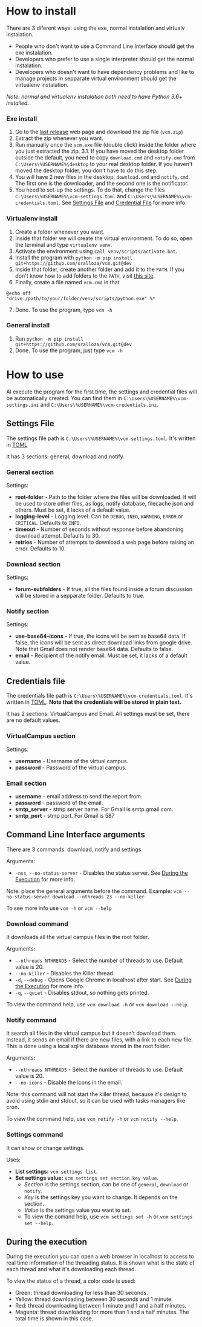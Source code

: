 # How to install
There are 3 diferent ways: using the exe, normal instalation and virtualv instalation. 
- People who don't want to use a Command Line Interface should get the exe instalation.
- Developers who prefer to use a single interpreter should get the normal instalation.
- Developers who doesn't want to have dependency problems and like to manage projects in sepparate virtual environment should get the virtualenv instalation.

_Note: normal and virtualenv instalation both need to have Python 3.6+ installed._

### Exe install
1. Go to the [last release](https://github.com/sralloza/vcm/releases/latest) web page and download the zip file (`vcm.zip`)
2. Extract the zip whenever you want.
3. Run manually once the `vcm.exe` file (double click) inside the folder where you just extracted the zip.
    3.1. If you have moved the desktop folder outside the default, you need to copy `download.cmd` and `notify.cmd` from `C:\Users\%USERNAME%\desktop` to your real desktop folder. If you haven't moved the desktop folder, you don't have to do this step.
4. You will have 2 new files in the desktop, `download.cmd` and `notify.cmd`. The first one is the downloader, and the second one is the notificator.
5. You need to set-up the settings. To do that, change the files `C:\Users\%USERNAME%\vcm-settings.toml` and `C:\Users\%USERNAME%\vcm-credentials.toml`. See [Settings File](#settings-file) and [Credential File](#credentials-file) for more info.


### Virtualenv install
1. Create a folder whenever you want.
2. Inside that folder we will create the virtual environment. To do so, open the terminal and type `virtualenv venv`.
3. Activate the environment using `call venv/scripts/activate.bat`.
4. Install the program with `python -m pip install git+https://github.com/sralloza/vcm.git@dev`
5. Inside that folder, create another folder and add it to the `PATH`. If you don't know how to add folders to the `PATH`, visit [this site](https://docs.alfresco.com/4.2/tasks/fot-addpath.html).
6. Finally, create a file named `vcm.cmd` in that 

```
@echo off
"drive:/path/to/your/folder/venv/scripts/python.exe" %*
```
7. Done. To use the program, type `vcm -h`


### General install
1. Run `python -m pip install git+https://github.com/sralloza/vcm.git@dev`
2. Done. To use the program, just type `vcm -h`

# How to use
Al execute the program for the first time, the settings and credential files will be automatically created. You can find them in `C:\Users\%USERNAME%\vcm-settings.ini` and `C:\Users\%USERNAME%\vcm-credentials.ini`.

## Settings File
The settings file path is `C:\Users\%USERNAME%\vcm-settings.toml`. It's written in [TOML](https://github.com/toml-lang/toml#toml)

It has 3 sections: general, download and notify.

### General section
Settings:
* **root-folder** - Path to the folder where the files will be downloaded. It will be used to store other files, as logs, notify database, filecache json and others. Must be set, it lacks of a default value.
* **logging-level** - Logging level. Can be `DEBUG`, `INFO`, `WARNING`, `ERROR` or `CRITICAL`. Defaults to `INFO`.
* **timeout** - Number of seconds without response before abandoning download attempt. Defaults to 30.
* **retries** - Number of attempts to download a web page before raising an error. Defaults to 10.

### Download section
Settings:
* **forum-subfolders** - If true, all the files found inside a forum discussion will be stored in a sepparate folder. Defaults to true.

### Notify section
Settings:
* **use-base64-icons** - If true, the icons will be sent as base64 data. If false, the icons will be sent as direct download links from google drive. Note that Gmail does not render base64 data. Defaults to false.
* **email** - Recipient of the notify email. Must be set, it lacks of a default value.

## Credentials file
The credentials file path is `C:\Users\%USERNAME%\vcm-credentials.toml`. It's written in [TOML](https://github.com/toml-lang/toml#toml).
**Note that the credentials will be stored in plain text.**

It has 2 sections: VirtualCampus and Email.
All settings must be set, there are no default values.

### VirtualCampus section
Settings:
* **username** - Username of the virtual campus.
* **password** - Password of the virtual campus.

### Email section

* **username** - email address to send the report from.
* **password** - password of the email.
* **smtp_server** - stmp server name. For Gmail is smtp.gmail.com.
* **smtp_port** - stmp port. For Gmail is 587


## Command Line Interface arguments
There are 3 commands: download, notify and settings.

Arguments:
- `-nss`, `--no-status-server` - Disables the status server. See [During the Execution](#during-the-execution) for more info.

Note: place the general arguments before the command.
Example: `vcm --no-status-server download --nthreads 23 --no-killer`

To see more info use `vcm -h` or `vcm --help`

### Download command
It downloads all the virtual campus files in the root folder. 

Arguments:
* `--nthreads NTHREADS` - Select the number of threads to use. Default value is 20.
* `--no-killer` - Disables the Killer thread
* `-d`, `--debug` - Opens Google Chrome in localhost after start. See [During the Execution](#during-the-execution) for more info.
* `-q`, `--quiet` - Disables stdout, so nothing gets printed.

To view the command help, use `vcm download -h` or `vcm download --help`.

### Notify command
It search all files in the virtual campus but it doesn't download them. Instead, it sends an email if there are new files, with a link to each new file. This is done using a local sqlite database stored in the root folder.

Arguments:
* `--nthreads NTHREADS` - Select the number of threads to use. Default value is 20.
* `--no-icons` - Disable the icons in the email.

Note: this command will not start the killer thread, because it's design to avoid using stdin and stdout, so it can be used with tasks managers like cron.

To view the command help, use `vcm notify -h` or `vcm notify --help`.

### Settings command
It can show or change settings.

Uses:
* **List settings:** `vcm settings list`.
* **Set settings value:** `vcm settings set section.key value`.
    * *Section* is the settings section, can be one of `general`, `download` or `notify`.
    * *Key* is the settings key you want to change. It depends on the section.
    * *Value* is the settings value you want to set.
    * To view the comand help, use `vcm settings set -h` or `vcm settings set --help`.



## During the execution
During the execution you can open a web browser in localhost to access to real time information of the threading status. It is shown what is the state of each thread and what it's downloading each thread.

To view the status of a thread, a color code is used:
- Green: thread downloading for less than 30 seconds.
- Yellow: thread downloading between 30 seconds and 1 minute.
- Red: thread downloading between 1 minute and 1 and a half minutes.
- Magenta: thread downloading for more than 1 and a half minutes. The total time is shown in this case.